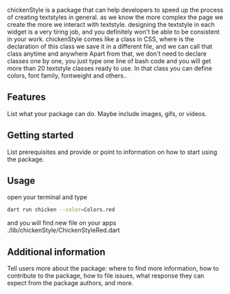 chickenStyle is a package that can help developers
to speed up the process of creating textstyles in general.
as we know the more complex the page we create
the more we interact with textstyle.
designing the textstyle in each widget is a very tiring job,
and you definitely won't be able to be consistent in your work.
chickenStyle comes like a class in CSS, where is the declaration of this class
we save it in a different file, and we can call that class anytime and anywhere
Apart from that, we don't need to declare classes one by one,
you just type one line of bash code and you will get
more than 20 textstyle classes ready to use.
In that class you can define colors, font family, fontweight and others..

## Features

List what your package can do. Maybe include images, gifs, or videos.

## Getting started

List prerequisites and provide or point to information on how to
start using the package.

## Usage

open your terminal and type

```bash
dart run chicken --color=Colors.red
```

and you will find new file on your apps ./lib/chickenStyle/ChickenStyleRed.dart

## Additional information

Tell users more about the package: where to find more information, how to
contribute to the package, how to file issues, what response they can expect
from the package authors, and more.

